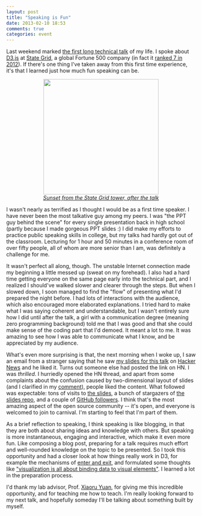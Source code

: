 ```yaml
---
layout: post
title: "Speaking is Fun"
date: 2013-02-10 18:53
comments: true
categories: event
---
```


Last weekend marked [the first long technical talk](http://scottcheng.github.com/d3js-101/) of my life. I spoke about [D3.js](http://d3js.org/) at [State Grid](http://en.wikipedia.org/wiki/State_Grid_Corporation_of_China), a global Fortune 500 company (in fact it [ranked 7 in 2012](http://money.cnn.com/magazines/fortune/global500/2012/snapshots/10840.html)).
If there's one thing I've taken away from this first time experience, it's that I learned just how much fun speaking can be.

<p style="text-align:center;font-style:italic">
  <a style="border:none" href="http://instagram.com/p/VQASKlt0WY/"><img width="306" height="306" src="http://distilleryimage8.s3.amazonaws.com/5bb657f06d9f11e2bf8b22000a1fb004_7.jpg" /><br />Sunset from the State Grid tower, after the talk</a>
</p>

<!-- more -->

I wasn't nearly as terrified as I thought I would be as a first time speaker. I have never been the most talkative guy among my peers. I was "the PPT guy behind the scene" for every single presentation back in high school (partly because I made gorgeous PPT slides :) I did make my efforts to practice public speaking skills in college, but my talks had hardly got out of the classroom. Lecturing for 1 hour and 50 minutes in a conference room of over fifty people, all of whom are more senior than I am, was definitely a challenge for me.

It wasn't perfect all along, though. The unstable Internet connection made my beginning a little messed up (sweat on my forehead). I also had a hard time getting everyone on the same page early into the technical part, and I realized I should've walked slower and clearer through the steps. But when I slowed down, I soon managed to find the "flow" of presenting what I'd prepared the night before. I had lots of interactions with the audience, which also encouraged more elaborated explanations. I tried hard to make what I was saying coherent and understandable, but I wasn't entirely sure how I did until after the talk, a girl with a communication degree (meaning zero programming background) told me that I was good and that she could make sense of the coding part that I'd demoed. It meant a lot to me. It was amazing to see how I was able to communicate what I know, and be appreciated by my audience.

What's even more surprising is that, the next morning when I woke up, I saw an email from a stranger saying that he saw [my slides for this talk](http://scottcheng.github.com/d3js-101/) on [Hacker News](https://news.ycombinator.com/item?id=5164195) and he liked it. Turns out someone else had posted the link on HN. I was *thrilled*. I hurriedly opened the HN thread, and apart from some complaints about the confusion caused by two-dimensional layout of slides (and I clarified in my [comment](https://news.ycombinator.com/item?id=5164195#up_5169390)), people liked the content. What followed was expectable: tons of visits to [the slides](http://scottcheng.github.com/d3js-101/), a bunch of stargazers of [the slides repo](https://github.com/scottcheng/d3js-101), and a couple of [GitHub followers](https://github.com/scottcheng/followers). I think that's the most amazing aspect of the open source community -- it's open, and everyone is welcomed to join to carnival. I'm starting to feel that I'm part of them.

As a brief reflection to speaking, I think speaking is like blogging, in that they are both about sharing ideas and knowledge with others. But speaking is more instantaneous, engaging and interactive, which make it even more fun. Like composing a blog post, preparing for a talk requires much effort and well-rounded knowledge on the topic to be presented. So I took this opportunity and had a closer look at how things really work in D3, for example the mechanisms of [enter and exit](http://scottcheng.github.com/d3js-101/#/enter-exit), and formulated some thoughts like ["visualization is all about binding data to visual elements"](http://scottcheng.github.com/d3js-101/#/data-binding). I learned a lot in the preparation process.

I'd thank my lab advisor, Prof. [Xiaoru Yuan](http://vis.pku.edu.cn/yuanxiaoru/index_en.html), for giving me this incredible opportunity, and for teaching me how to teach. I'm really looking forward to my next talk, and hopefully someday I'll be talking about something built by myself.